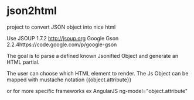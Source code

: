 json2html
=========

project to convert JSON object into nice html

Use JSOUP 1.7.2 http://jsoup.org
Google Gson 2.2.4https://code.google.com/p/google-gson

The goal is to parse a defined known Jsonified Object and
generate an HTML partial.

The user can choose which HTML element to render.
The Js Object can be mapped with mustache notation {{object.attribute}}

or for more specific frameworks ex AngularJS ng-model="object.attribute"

